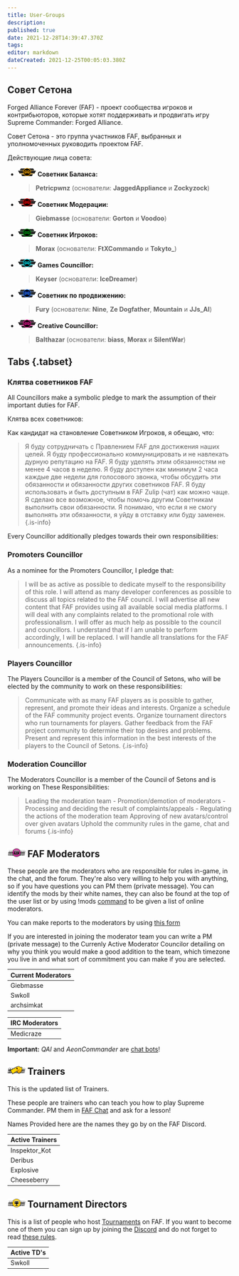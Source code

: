 ```yaml
---
title: User-Groups
description: 
published: true
date: 2021-12-28T14:39:47.370Z
tags: 
editor: markdown
dateCreated: 2021-12-25T00:05:03.380Z
---
```


## Совет Сетона

Forged Alliance Forever (FAF) - проект сообщества игроков и контрибьюторов, которые хотят поддерживать и продвигать игру Supreme Commander: Forged Alliance. 

Совет Сетона - это группа участников FAF, выбранных и уполномоченных руководить проектом FAF. 

Действующие лица совета:

- ![cos-balance.png](/cos-icons/cos-balance.png) **Советник Баланса:** 
	>	**Petricpwnz** (основатели: **JaggedAppliance** и  **Zockyzock**)
- ![cos-moderation.png](/cos-icons/cos-moderation.png) **Советник Модерации:**
	>	**Giebmasse** (основатели: **Gorton** и **Voodoo**)
- ![cos-player.png](/cos-icons/cos-player.png) **Советник Игроков:** 
	>	**Morax** (основатели: **FtXCommando** и **Tokyto_**)
- ![cos-game.png](/cos-icons/cos-game.png) **Games Councillor:** 
	>	**Keyser** (основатели: **IceDreamer**)
- ![cos-promo.png](/cos-icons/cos-promo.png) **Советник по продвижению:** 
	>	**Fury** (основатели: **Nine**, **Ze Dogfather**, **Mountain** и **JJs_AI**)
- ![cos-creative.png](/cos-icons/cos-creative.png) **Creative Councillor:** 
	>	**Balthazar** (основатели: **biass**, **Morax** и **SilentWar**)

## Tabs {.tabset}
### Клятва советников FAF

All Councillors make a symbolic pledge to mark the assumption of their important duties for FAF.

Клятва всех советников:

Как кандидат на становление Советником Игроков, я обещаю, что: 

> Я буду сотрудничать с Правлением FAF для достижения наших целей. 
 Я буду профессионально коммуницировать и не навлекать дурную репутацию на FAF. 
 Я буду уделять этим обязанностям не менее 4 часов в неделю. 
 Я буду доступен как минимум 2 часа каждые две недели для голосового звонка, чтобы обсудить эти обязанности и обязанности других советников FAF. 
 Я буду использовать и быть доступным в FAF Zulip (чат) как можно чаще. 
 Я сделаю все возможное, чтобы помочь другим Советникам выполнить свои обязанности. 
 Я понимаю, что если я не смогу выполнять эти обязанности, я уйду в отставку или буду заменен. 
> {.is-info}


Every Councillor additionally pledges towards their own responsibilities:

### Promoters Councillor

As a nominee for the Promoters Councillor, I pledge that:

> I will be as active as possible to dedicate myself to the responsibility of this role.
 I will attend as many developer conferences as possible to discuss all topics related to the FAF council.
 I will advertise all new content that FAF provides using all available social media platforms.
 I will deal with any complaints related to the promotional role with professionalism.
 I will offer as much help as possible to the council and councillors.
 I understand that if I am unable to perform accordingly, I will be replaced.
 I will handle all translations for the FAF announcements.
> {.is-info}
### Players Councillor

The Players Councillor is a member of the Council of Setons, who will be elected by the community to work on these  responsibilities:

> Communicate with as many FAF players as is possible to gather, represent, and promote their ideas and interests.
 Organize a schedule of the FAF community project events.
 Organize tournament directors who run tournaments for players.
 Gather feedback from the FAF project community to determine their top desires and problems.
 Present and represent this information in the best interests of the players to the Council of Setons.
> {.is-info}
### Moderation Councillor

The Moderators Councillor is a member of the Council of Setons and is working on These Responsibilities:

> Leading the moderation team
	- Promotion/demotion of moderators
	- Processing and deciding the result of complaints/appeals
	- Regulating the actions of the moderation team
 Approving of new avatars/control over given avatars
 Uphold the community rules in the game, chat and forums
> {.is-info}

## ![moderator_avatar.png](/images/client-icons/avatars/moderator_avatar.png) FAF Moderators

These people are the moderators who are responsible for rules in-game, in the chat, and the forum. They're also very willing to help you with anything, so if you have questions you can PM them (private message). You can identify the mods by their white names, they can also be found at the top of the user list or by using !mods [command](/FAF-chat#Chat-commands) to be given a list of online moderators.

You can make reports to the moderators by using [this form](https://www.faforever.com/account/report)

If you are interested in joining the moderator team you can write a PM (private message) to the Currenly Active Moderator Councilor detailing on why you think you would make a good addition to the team, which timezone you live in and what sort of commitment you can make if you are selected.


| Current Moderators |
| ------------------ |
| Giebmasse          | Gorton             | Voodoo             | Resistance         |
| Swkoll             | Deribus            | Legion Darrath     | Tex                |
| archsimkat         | angelofd347h       | nemir              |                    |


| IRC Moderators |
| -------------- |
| Medicraze      | SiwaonaDaphnewen | NarNerdPower | Viking |

**Important:** *QAI* and *AeonCommander* are [chat bots](/FAF-chat#Chat-commands)!

## ![personal_trainer_avatar.png](/images/client-icons/avatars/personal_trainer_avatar.png) Trainers

This is the updated list of Trainers.

These people are trainers who can teach you how to play Supreme Commander. PM them in [FAF Chat](/FAF-chat) and ask for a lesson!

Names Provided here are the names they go by on the FAF Discord.

| Active Trainers |
| --------------- |
| Inspektor_Kot   | Emerald | Javi 					| HintHunter |
| Deribus         | Tagada  | Morax         | Sladow		 |
| Explosive       | F-Odin  | Terminal			| Resistance |
| Cheeseberry     | Aulex   | LimeZ3 				| Gorthaur	 |

## ![tournament_director.png](/images/client-icons/avatars/tournament_director.png) Tournament Directors

This is a list of people who host [Tournaments](Tournaments) on FAF. If you want to become one of them you can sign up by joining the [Discord](/Voicechat-(Discord)#Other-Discord-Server) and do not forget to read [these rules](http://forums.faforever.com/viewtopic.php?f=26&t=16483).

| Active TD's |
| ----------- |
| Swkoll      | Morax |